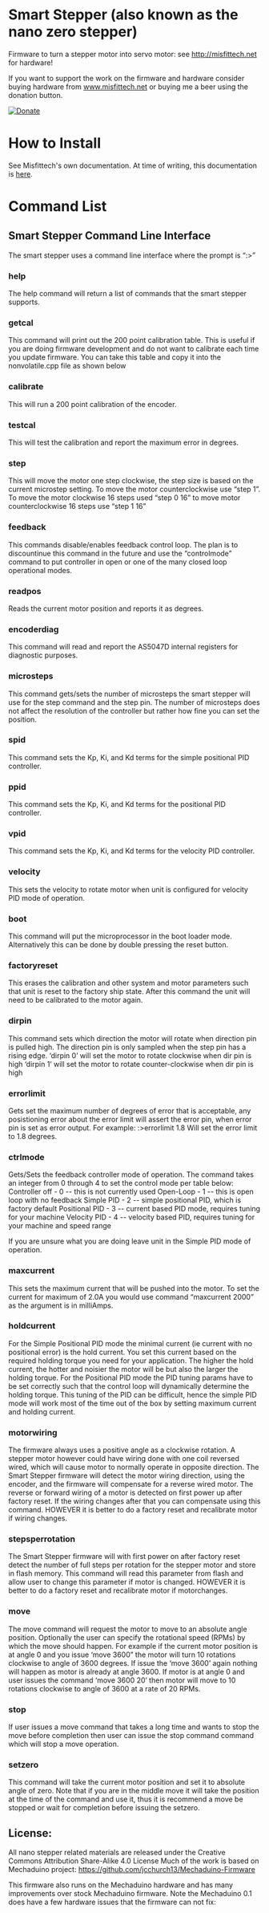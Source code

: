 # Smart Stepper (also known as the nano zero stepper)
Firmware to turn a stepper motor into servo motor: see http://misfittech.net for hardware!



If you want to support the work on the firmware and hardware consider buying hardware from www.misfittech.net or buying me a beer using the donation button.

[![Donate](https://img.shields.io/badge/Donate-PayPal-green.svg)](https://www.paypal.com/cgi-bin/webscr?cmd=_s-xclick&hosted_button_id=4JAEK4G24W2U4)

# How to Install
See Misfittech's own documentation.
At time of writing, this documentation is [here](http://misfittech.net/nema-17-smart-stepper/).

# Command List

## Smart Stepper Command Line Interface
The smart stepper uses a command line interface where the prompt is “:>”

### help
The help command will return a list of commands that the smart stepper supports.

### getcal
This command will print out the 200 point calibration table.  This is useful if you are doing firmware development and do not want to calibrate each time you update firmware.  You can take this table and copy it into the nonvolatile.cpp file as shown below

### calibrate
This will run a 200 point calibration of the encoder.

### testcal
This will test the calibration and report the maximum error in degrees.

### step
This will move the motor one step clockwise, the step size is based on the current microstep setting.  To move the motor counterclockwise use “step 1”. To move the motor clockwise 16 steps used “step 0 16” to move motor counterclockwise 16 steps use “step 1 16”

### feedback
This commands disable/enables feedback control loop.
The plan is to discountinue this command in the future and use the “controlmode” command to put controller in open or one of the many closed loop operational modes.

### readpos
Reads the current motor position and reports it as degrees.

### encoderdiag
This command will read and report the AS5047D internal registers for diagnostic purposes.

### microsteps
This command gets/sets the number of microsteps the smart stepper will use for the step command and the step pin.  The number of microsteps does not affect the resolution of the controller but rather how fine you can set the position.

### spid
This command sets the Kp, Ki, and Kd terms for the simple positional PID controller.

### ppid
This command sets the Kp, Ki, and Kd terms for the positional PID controller.

### vpid
This command sets the Kp, Ki, and Kd terms for the velocity PID controller.

### velocity
This sets the velocity to rotate motor when unit is configured for velocity PID mode of operation.

### boot
This command will put the microprocessor in the boot loader mode.  Alternatively this can be done by double pressing the reset button.

### factoryreset
This erases the calibration and other system and motor parameters such that unit is reset to the factory ship state.  After this command the unit will need to be calibrated to the motor again.

### dirpin
This command sets which direction the motor will rotate when direction pin is pulled high. The direction pin is only sampled when the step pin has a rising edge.
‘dirpin 0’ will set the motor to rotate clockwise when dir pin is high
‘dirpin 1’ will set the motor to rotate counter-clockwise when dir pin is high

### errorlimit
Gets set the maximum number of degrees of error that is acceptable, any posistioning error about the error limit will assert the error pin, when error pin is set as error output.
For example:
:>errorlimit 1.8
Will set the error limit to 1.8 degrees.

### ctrlmode
Gets/Sets the feedback controller mode of operation. The command takes an integer from 0 through 4 to set the control mode per table below:
Controller off - 	0  -- this is not currently used
Open-Loop - 	1  -- this is open loop with no feedback
Simple PID -   2  -- simple positional PID, which is factory default
Positional PID - 3 -- current based PID mode, requires tuning for your machine
Velocity PID - 4 -- velocity based PID, requires tuning for your machine and speed range

If you are unsure what you are doing leave unit in the Simple PID mode of operation.

### maxcurrent
This sets the maximum current that will be pushed into the motor. To set the current for maximum of 2.0A you would use command “maxcurrent 2000” as the argument is in milliAmps.

### holdcurrent
For the Simple Positional PID mode the minimal current (ie current with no positional error) is the hold current. You set this current based on the required holding torque you need for your application. The higher the hold current, the hotter and noisier the motor will be but also the larger the holding torque.
For the Positional PID mode the PID tuning params have to be set correctly such that the control loop will dynamically determine the holding torque. This tuning of the PID can be difficult, hence the simple PID mode will work most of the time out of the box by setting maximum current and holding current.

### motorwiring
The firmware always uses a positive angle as a clockwise rotation. A stepper motor however could have wiring done with one coil reversed wired, which will cause motor to normally operate in opposite direction. The Smart Stepper firmware will detect the motor wiring direction, using the encoder, and the firmware will compensate for a reverse wired motor.  The reverse or forward wiring of a motor is detected on first power up after factory reset. If the wiring changes after that you can compensate using this command.
HOWEVER  it is better to do a factory reset and recalibrate motor if wiring changes.

### stepsperrotation
The Smart Stepper firmware will with first power on after factory reset detect the number of full steps per rotation for the stepper motor and store in flash memory. This command will read this parameter from flash and allow user to change this parameter if motor is changed.
HOWEVER  it is better to do a factory reset and recalibrate motor if motorchanges.

### move
The move command will request the motor to move to an absolute angle position.  Optionally the user can specify the rotational speed (RPMs) by which the move should happen. For example if the current motor position is at angle 0 and you issue ‘move 3600” the motor will turn 10 rotations clockwise to angle of 3600 degrees. If issue the ‘move 3600’ again nothing will happen as motor is already at angle 3600.
If motor is at angle 0 and user issues the command ‘move 3600 20’ then motor will move to 10 rotations clockwise to angle of 3600 at a rate of 20 RPMs.

### stop
If user issues a move command that takes a long time and wants to stop the move before completion then user can issue the stop command command which will stop a move operation.

### setzero
This command will take the current motor position and set it to absolute angle of  zero. Note that if you are in the middle move it will take the position at the time of the command and use it, thus it is recommend a move be stopped or wait for completion before issuing the setzero.

## License:
All nano stepper related materials are released under the Creative Commons Attribution Share-Alike 4.0 License
Much of the work is based on Mechaduino project:
https://github.com/jcchurch13/Mechaduino-Firmware

This firmware also runs on the Mechaduino hardware and has many improvements over stock Mechaduino firmware.
Note the Mechaduino 0.1 does have a few hardware issues that the firmware can not fix:

